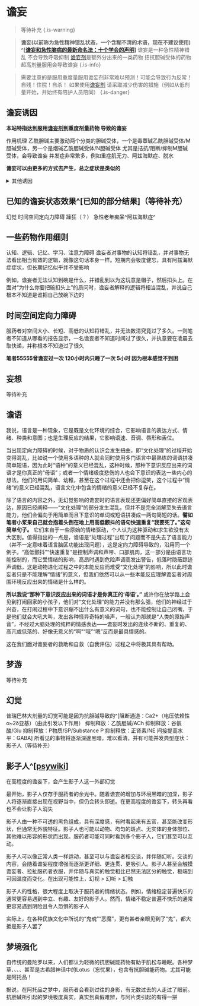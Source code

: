 ﻿# 谵妄

>  等待补充
{.is-warning}


>  **谵妄(以前称为急性精神错乱状态，一个含糊不清的术语，现在不建议使用) ^[[谵妄和急性脑病的最新命名法：十个学会的声明](https://pmc.ncbi.nlm.nih.gov/articles/PMC7210231/)]**
谵妄是一种急性精神错乱 不会导致呼吸抑制
 [谵妄剂](/Drugs/谵妄剂)是额外分出来的一类药物 拮抗胆碱受体的药物 超高剂量服用会导致谵妄
{.is-info}


> 需要注意的是服用重度量服用谵妄剂非常难以预测！可能会导致行为反常！自残！住院！自杀！
如果使用[谵妄剂](/Drugs/谵妄剂) 请采取减少伤害的措施（例如从低剂量开始，并始终有陪护人员陪同）
{.is-danger}



## 谵妄诱因
**本站特指达到服用[谵妄剂](/Drugs/谵妄剂)到重度剂量药物 导致的谵妄**

作用机理
乙酰胆碱主要激动两个分类的胆碱受体，一个是毒蕈碱乙酰胆碱受体/M胆碱受体，另一个是烟碱乙酰胆碱受体/N胆碱受体
尤其是拮抗/阻断/抑制M胆碱受体，会导致谵妄
并发症非常繁多，例如重症肌无力、阿兹海默症、脱水



**谵妄可以由更多的方式去产生，总之症状是类似的**
<details>
 <summary>其他诱因</summary>

- 食药中毒、病毒细菌感染、阿兹海默症老年痴呆、代谢性中毒（例如肝性脑病）、精神疾病
- 65岁及以上的老年，尤其是患有阿尔茨海默病的
- 认知障碍、痴呆症
- 身体疾病。例如，双心室衰竭、癌症、脑血管疾病
- 感知障碍
- 功能依赖。例如，需要自我护理或行动方面的帮助
- 脱水、营养不良
- 物质使用障碍，包括酒精使用障碍

</details>

## 已知的谵妄状态效果^[已知的部分结果]（等待补充）
幻觉 时间空间定向力障碍 躁狂（？） 急性老年痴呆^阿兹海默症^


一些药物作用细则
-
认知、逻辑、记忆、学习、注意力障碍
谵妄者对事物的认知将错乱，并对事物无法看出相当有效的逻辑，就像这句话本身一样。短期内会极度健忘，具有阿兹海默症症状，但长期记忆似乎并不受影响

例如，谵妄者无法认知到碗是什么，并错乱到以为这玩意是帽子，然后扣头上。在面对“为什么你要把碗扣头上”的质问时，谵妄者解释的逻辑将相当混乱，并说自己根本不知道是谁把自己放碗下边的

时间空间定向力障碍
-
服药者对空间大小、长短、高低的认知将错乱，并无法数清究竟过了多久。一则笔者不知道从哪看的报告显示，一名谵妄者不知道时间过了很久，并执意要在凌晨去取快递，并称根本不知道过了很久

**笔者55555曾谵妄过一次 120小时内只睡了一次 5小时 因为根本感觉不到困**

妄想
-
等待补充

谵语
-
我说，语言是一种现象，它是既是文化环境的综合，它影响语言的表达方式、情绪、种类和意图；也是生理反应的结果，它影响语速、音调、唇形和舌位。

当出现定向力障碍的时候，对于物质的认识会发生扭曲，即“文化处理”的过程开始变得混乱，比如说一个使用多语种的人就会同时使用多门语言中最熟练的词语拼凑简单短语，因为此时“语种”的意义已经混乱，这种时候，那种下意识反应出来的词语才是你真正的“母语”；或者一个情绪极度悲伤的人也会下意识的表达一些内心的想法，他们的用词简单、幼稚，甚至在这个过程中还会把你逗笑，这个过程中“情绪”的意义已经混乱，语言文化中包含的情绪的意义已经不复存在。

除了语言的内容之外，无幻觉影响的谵妄时的语言表现还更偏好简单直接的客观表达，原因已经阐释——“文化处理”的部分发生混乱，但并不是完全消解至失去语言能力，他们会偏向于用简单而且下意识的单词或短语拼凑成一两句简短的话。**譬如笔者小浆果自己就会抱着头倒在地上用高低颤抖的语句快速重复“我要死了。”这句简单句子。** 它们来自于一些原始的情绪驱动，个人认为这种驱动和求生欲没有太大区别。值得指出的一点是，谵语是“处理过程”出现了问题而不是失去了语言能力（并不一定意味着语言脑区功能出现问题），这是定向力障碍导致的，沿用同一个例子。“高低颤抖”“快速重复”是控制声调和声带、口部肌肉，这一部分是由语言功能控制的，而它受情绪的影响，高昂时遇到危险声调高发出警告，低落时隐蔽踪迹声调低，这是动物进化过程之中的本能反应而难受“文化处理”的影响，所以此时谵妄者只是不能理解“情绪”的意义，但我们依然可以从一些本能反应理解谵妄者对周围环境反应出来的情绪是什么样的。

**所以我说“那种下意识反应出来的词语才是你真正的‘母语’。”** 或许你在放学路上会见到打闹回家的小孩子，他们对“文化处理”的能力并没有那么强，他们的神经过于兴奋，在打闹过程中下意识蹦不出什么有意义的词句，也不能控制让自己闭嘴，于是他们就会大吼大叫，发出各种怪异奇特的噪声，一般认为那就是“人类的原始声音”，不经过大脑处理的纯粹的情感表达——谵妄时发出的连续不断的、重复的、高亢或低落的、好像无意义的“啊”“哦”“嗯”反而是最具情感的。

这在我们面对谵妄者的救助和自救（自我评估）过程之中将极其具有帮助。

梦游
-
等待补充

幻觉
-
普瑞巴林大剂量的幻觉可能是因为抗胆碱导致的^[阻断通道：Ca2+（电压依赖性α~2δ亚基）（由此引发以下作用）
抑制释放：乙酰胆碱/ACh
抑制释放：谷氨酸/Glu
抑制释放：P物质/SP/Substance P
抑制释放：正肾素/NE
间接提高水平：GABA]
所看见的事物将逐渐深邃黑暗，难以看清，并有可能并发典型症状：影子人（等待补充）

影子人^[[psywiki](https://m.psychonautwiki.org/wiki/Shadow_people)]
-
在高程度的谵妄下，会产生影子人这一外部幻觉

最开始，影子人仅存于服药者的余光中。随着谵妄的增加与环境黑暗的加深，影子人将逐渐直接出现在视野当中，但仍会转头即逝。在更高程度的谵妄下，转头再看也不会让影子人消失

影子人由一种不可透的黑色组成，具有深度感，有时看起来有五官，甚至能改变形状，但通常无外貌特征。影子人也可能以动物、均匀的斑点、无实体的身体部位、其他难以形容的形状而出现。服药者可能可同时看到多个影子人，它们甚至可以互动。

影子人可以像正常人类一样运动，甚至可以与谵妄者相交谈，并伴随幻听。交谈的内容，会随着谵妄程度增强而逐渐更详细、更连贯、更吸引人。影子人甚至会触摸谵妄者、拉扯服药者衣服，并伴随与真实的触觉相比已然无法区分的触觉，极端到可因温度而变化。在出现可能性上，幻视 > 幻听 > 幻触

影子人的性格，很大程度上取决于服药者的情绪状态。例如，情绪稳定普遍快乐的通常更容易遇到中立、有趣、友好的影子人。然而，情绪不稳定普遍不快乐的通常更容易遇到阴险且令人恐惧的影子人

实际上，在各种民族文化中所说的“鬼魂”“恶魔”，更有甚者亲眼见到了“鬼”，都大抵是影子人罢了

梦境强化
-
自传统的曼陀罗以来，人们都认为轻微的抗胆碱能药物有助于肌松与睡眠。各种梦草、、、、甚至是古希腊神话中的Lotus（忘忧果），也含有抗胆碱能药物。尤其可能是阿托品！

据说，在阿托品之梦中，服药者会看到过往的身影，有无数过去的人走过了眼前。抗胆碱所引起的梦境极度真实，真实到真假难辨，与阿片类引起的有得一拼
